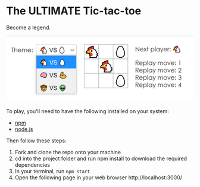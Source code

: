 # The ULTIMATE Tic-tac-toe

Become a legend.

![screenshot](https://github.com/hunterphillips/React-ticactoe/blob/main/reactTicTacToe_screenshot.PNG)

To play, you'll need to have the following installed on your system:

- [npm](https://www.npmjs.com/)
- [node.js](https://nodejs.org/en/)

Then follow these steps:

1.  Fork and clone the repo onto your machine
2.  cd into the project folder and run npm install to download the required dependencies
3.  In your terminal, run `npm start`
4.  Open the following page in your web browser http://localhost:3000/
